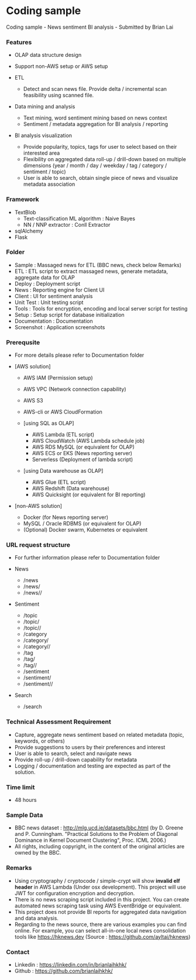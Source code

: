 # Coding sample
Coding sample - News sentiment BI analysis - Submitted by Brian Lai

### Features

- OLAP data structure design
- Support non-AWS setup or AWS setup

- ETL
   - Detect and scan news file. Provide delta / incremental scan feasibility using scanned file.

- Data mining and analysis
   - Text mining, word sentiment mining based on news context
   - Sentiment / metadata aggregation for BI analysis / reporting 

- BI analysis visualization
   - Provide popularity, topics, tags for user to select based on their interested area
   - Flexibility on aggregated data roll-up / drill-down based on multiple dimensions (year / month / day / weekday / tag / category / sentiment / topic)
   - User is able to search, obtain single piece of news and visualize metadata association

### Framework 

- TextBlob
   - Text-classification ML algorithm : Naive Bayes
   - NN / NNP extractor : Conll Extractor
- sqlAlchemy
- Flask

### Folder

- Sample : Massaged news for ETL (BBC news, check below Remarks)
- ETL : ETL script to extract massaged news, generate metadata, aggregate data for OLAP
- Deploy : Deployment script
- News : Reporting engine for Client UI
- Client : UI for sentiment analysis
- Unit Test : Unit testing script
- Tools : Tools for encryption, encoding and local server script for testing
- Setup : Setup script for database initialization
- Documentation : Documentation
- Screenshot : Application screenshots

### Prerequsite

- For more details please refer to Documentation folder

- [AWS solution]
   - AWS IAM (Permission setup)
   - AWS VPC (Network connection capability)
   - AWS S3
   - AWS-cli or AWS CloudFormation

   - [using SQL as OLAP]
      - AWS Lambda (ETL script)
      - AWS CloudWatch (AWS Lambda schedule job)
      - AWS RDS MySQL (or equivalent for OLAP)
      - AWS ECS or EKS (News reporting server)
      - Serverless (Deployment of lambda script)

   - [using Data warehouse as OLAP]
      - AWS Glue (ETL script)
      - AWS Redshift (Data warehouse)
      - AWS Quicksight (or equivalent for BI reporting)

- [non-AWS solution]
   - Docker (for News reporting server)
   - MySQL / Oracle RDBMS (or equivalent for OLAP)
   - (Optional) Docker swarm, Kubernetes or equivalent 

### URL request structure

- For further information please refer to Documentation folder

- News
   - /news
   - /news/<category>
   - /news/<category>/<uuid>

- Sentiment
   - /topic
   - /topic/<date>
   - /topic/<date>/<topic>
   - /category
   - /category/<date>
   - /category/<date>/<category>
   - /tag
   - /tag/<date>
   - /tag/<date>/<tag>
   - /sentiment
   - /sentiment/<date>
   - /sentiment/<date>/<sentiment>

- Search
   - /search

### Technical Assessment Requirement

- Capture, aggregate news sentiment based on related metadata (topic, keywords, or others)
- Provide suggestions to users by their preferences and interest
- User is able to search, select and navigate news
- Provide roll-up / drill-down capability for metadata
- Logging / documentation and testing are expected as part of the solution.

### Time limit

- 48 hours

### Sample Data
- BBC news dataset : http://mlg.ucd.ie/datasets/bbc.html (by D. Greene and P. Cunningham. "Practical Solutions to the Problem of Diagonal Dominance in Kernel Document Clustering", Proc. ICML 2006.)
- All rights, including copyright, in the content of the original articles are owned by the BBC.

### Remarks
- Using cryptography / cryptocode / simple-crypt will show **invalid elf header** in AWS Lambda (Under osx development). This project will use JWT for configuration encryption and decryption.
- There is no news scraping script included in this project. You can create automated news scraping task using AWS EventBridge or equivalent.
- This project does not provide BI reports for aggregated data navigation and data analysis.
- Regarding to the news source, there are various examples you can find online. For example, you can select all-in-one local news consolidation tools like https://hknews.dev (Source : https://github.com/ayltai/hknews) 

### Contact
- Linkedin : https://linkedin.com/in/brianlaihkhk/
- Github : https://github.com/brianlaihkhk/
